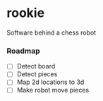 # rookie
Software behind a chess robot

### Roadmap
* [ ] Detect board
* [ ] Detect pieces
* [ ] Map 2d locations to 3d
* [ ] Make robot move pieces
